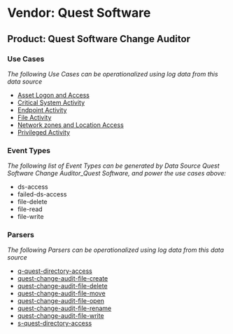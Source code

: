 Vendor: Quest Software
======================
Product: Quest Software Change Auditor
--------------------------------------

### Use Cases

_The following Use Cases can be operationalized using log data from this data source_

* [Asset Logon and Access](../UseCases/usecase_asset_logon_and_access.md)
* [Critical System Activity](../UseCases/usecase_critical_system_activity.md)
* [Endpoint Activity](../UseCases/usecase_endpoint_activity.md)
* [File Activity](../UseCases/usecase_file_activity.md)
* [Network zones and Location Access](../UseCases/usecase_network_zones_and_location_access.md)
* [Privileged Activity](../UseCases/usecase_privileged_activity.md)


### Event Types

_The following list of Event Types can be generated by Data Source Quest Software Change Auditor_Quest Software, and power the use cases above:_

- ds-access
- failed-ds-access
- file-delete
- file-read
- file-write


### Parsers

_The following Parsers can be operationalized using log data from this data source_

* [q-quest-directory-access](../Parsers/parserContent_q-quest-directory-access.md)
* [quest-change-audit-file-create](../Parsers/parserContent_quest-change-audit-file-create.md)
* [quest-change-audit-file-delete](../Parsers/parserContent_quest-change-audit-file-delete.md)
* [quest-change-audit-file-move](../Parsers/parserContent_quest-change-audit-file-move.md)
* [quest-change-audit-file-open](../Parsers/parserContent_quest-change-audit-file-open.md)
* [quest-change-audit-file-rename](../Parsers/parserContent_quest-change-audit-file-rename.md)
* [quest-change-audit-file-write](../Parsers/parserContent_quest-change-audit-file-write.md)
* [s-quest-directory-access](../Parsers/parserContent_s-quest-directory-access.md)
